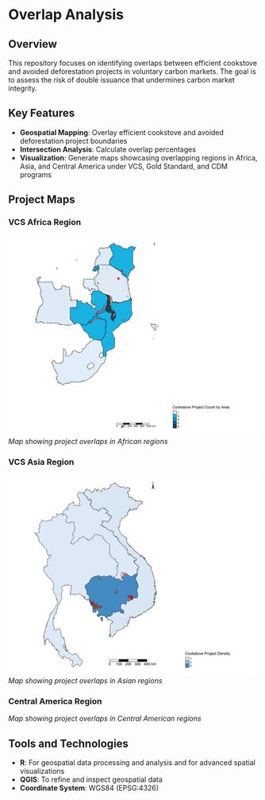 # Overlap Analysis

## Overview
This repository focuses on identifying overlaps between efficient cookstove and avoided deforestation projects in voluntary carbon markets. The goal is to assess the risk of double issuance that undermines carbon market integrity.

## Key Features
* **Geospatial Mapping**: Overlay efficient cookstove and avoided deforestation project boundaries
* **Intersection Analysis**: Calculate overlap percentages
* **Visualization**: Generate maps showcasing overlapping regions in Africa, Asia, and Central America under VCS, Gold Standard, and CDM programs

## Project Maps
### VCS Africa Region
![Africa Overlap Map](https://github.com/ankita-karki/Doubleissuance_Overlap/blob/main/output_maps/VCS_Africa.png?raw=true)
*Map showing project overlaps in African regions*

### VCS Asia Region
![Asia Overlap Map](https://github.com/ankita-karki/Doubleissuance_Overlap/blob/main/output_maps/VCS_Asia.png?raw=true)
*Map showing project overlaps in Asian regions*

### Central America Region

*Map showing project overlaps in Central American regions*


## Tools and Technologies
* **R**: For geospatial data processing and analysis and  for advanced spatial visualizations
* **QGIS**: To refine and inspect geospatial data
* **Coordinate System**: WGS84 (EPSG:4326)
